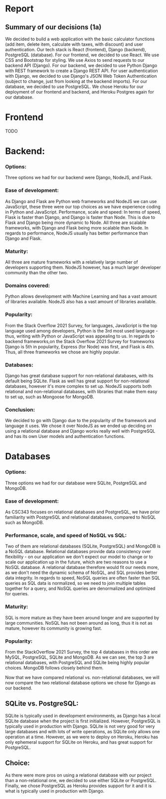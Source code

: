 # Report

## Summary of our decisions (1a)
We decided to build a web application with the basic calculator functions (add item, delete item, calculate with taxes, with discount) and user authentication. Our tech stack is React (frontend), Django (backend), PostgreSQL (database). For our frontend, we decided to use React. We use CSS and Bootstrap for styling. We use Axios to send requests to our backend API (Django). For our backend, we decided to use Python Django with REST framework to create a Django REST API. For user authentication with Django, we decided to use Django's JSON Web Token Authentication (subject to change, just from looking at the backend imports). For our database, we decided to use PostgreSQL. We chose Heroku for our deployment of our frontend and backend, and Heroku Postgres again for our database.

# Frontend
TODO

# Backend:
### Options:
Three options we had for our backend were Django, NodeJS, and Flask. 
### Ease of development:
As Django and Flask are Python web frameworks and NodeJS we can use JavaScript, these three were our top choices as we have experience coding in Python and JavaScript.
Performance, scale and speed:
In terms of speed, Flask is faster than Django, and Django is faster than Node. This is due to Flask and Django being more dynamic to Node. All three are scalable frameworks, with Django and Flask being more scalable than Node. In regards to performance, NodeJS usually has better performance than Django and Flask.
### Maturity:
All three are mature frameworks with a relatively large number of developers supporting them. NodeJS however, has a much larger developer community than the other two.
### Domains covered:
Python allows development with Machine Learning and has a vast amount of libraries available. NodeJS also has a vast amount of libraries available. 
### Popularity:
From the Stack Overflow 2021 Survey, for languages, JavaScript is the top language used among developers, Python is the 3rd most used language - thus, writing with Python or JavaScript was appealing to us. In regards to backend frameworks,on the Stack Overflow 2021 Survey for frameworks Django is 5th in popularity, Express (for Node) was first, and Flask is 4th. Thus, all three frameworks we chose are highly popular.
### Databases:
Django has great database support for non-relational databases, with its default being SQLite. Flask as well has great support for non-relational databases, however it's more complex to set up. NodeJS supports both relational and non-relational databases, with libraries that make them easy to set up, such as Mongoose for MongoDB.
### Conclusion:
We decided to go with Django due to the popularity of the framework and language it uses. We chose it over NodeJS as we ended up deciding on using a relational database and Django works really well with PostgreSQL and has its own User models and authentication functions.


# Databases
### Options:
Three options we had for our database were SQLite, PostgreSQL and MongoDB. 
### Ease of development:
As CSC343 focuses on relational databases and PostgreSQL, we have prior familiarity with PostgreSQL and relational databases, compared to NoSQL such as MongoDB.
### Performance, scale, and speed of NoSQL vs SQL:
Two of them are relational databases (SQLite, PostgreSQL) and MongoDB is a NoSQL database. Relational databases provide data consistency over flexibility - on our application we don't expect our model to change or to scale our application up in the future, which are two reasons to use a NoSQL database. A relational database therefore would fit our needs more, as we don't need the dynamic schema of NoSQL, and SQL provides better data integrity. In regards to speed, NoSQL queries are often faster than SQL queries as SQL data is normalized, so we need to join multiple tables together for a query, and NoSQL queries are denormalized and optimized for queries.
### Maturity:
SQL is more mature as they have been around longer and are supported by large communities. NoSQL has not been around as long, thus it is not as mature, however its community is growing fast.
### Popularity:
From the StackOverflow 2021 Survey, the top 4 databases in this order are MySQL, PostgreSQL, SQLite and MongoDB. As we can see, the top 3 are relational databases, with PostgreSQL and SQLite being highly popular choices. MongoDB follows closely behind them.

Now that we have compared relational vs. non-relational databases, we will now compare the two relational database options we chose for Django as our backend.

## SQLite vs. PostgreSQL:
SQLite is typically used in development environments, as Django  has a local SQLite database when the project is first initialized. However, PostgreSQL is typically used in production with Django. SQLite is not very good for very large databases and with lots of write operations, as SQLite only allows one operation at a time. However, as we were to deploy on Heroku, Heroku has only ephemeral support for SQLite on Heroku, and has great support for PostgreSQL.

## Choice: 
As there were more pros on using a relational database with our project than a non-relational one, we decided to use either SQLite or PostgreSQL. Finally, we chose PostgreSQL as Heroku provides support for it and it is what is typically used in production with Django.
